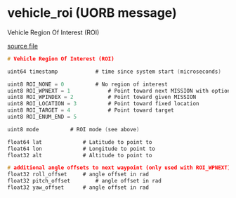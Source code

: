 # vehicle_roi (UORB message)

Vehicle Region Of Interest (ROI)

[source file](https://github.com/PX4/PX4-Autopilot/blob/master/msg/vehicle_roi.msg)

```c
# Vehicle Region Of Interest (ROI)

uint64 timestamp			# time since system start (microseconds)

uint8 ROI_NONE = 0			# No region of interest
uint8 ROI_WPNEXT = 1			# Point toward next MISSION with optional offset
uint8 ROI_WPINDEX = 2			# Point toward given MISSION
uint8 ROI_LOCATION = 3			# Point toward fixed location
uint8 ROI_TARGET = 4			# Point toward target
uint8 ROI_ENUM_END = 5

uint8 mode          # ROI mode (see above)

float64 lat			    # Latitude to point to
float64 lon			    # Longitude to point to
float32 alt			    # Altitude to point to

# additional angle offsets to next waypoint (only used with ROI_WPNEXT)
float32 roll_offset		# angle offset in rad
float32 pitch_offset		# angle offset in rad
float32 yaw_offset		# angle offset in rad

```

